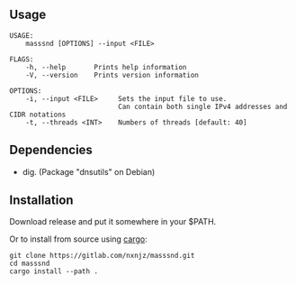 ## Usage

```
USAGE:
    masssnd [OPTIONS] --input <FILE>

FLAGS:
    -h, --help       Prints help information
    -V, --version    Prints version information

OPTIONS:
    -i, --input <FILE>     Sets the input file to use.
                           Can contain both single IPv4 addresses and CIDR notations
    -t, --threads <INT>    Numbers of threads [default: 40]
```

## Dependencies

* dig. (Package "dnsutils" on Debian)

## Installation 

Download release and put it somewhere in your $PATH. 

Or to install from source using [cargo](https://doc.rust-lang.org/cargo/getting-started/installation.html): 

```
git clone https://gitlab.com/nxnjz/masssnd.git
cd masssnd
cargo install --path .
```


